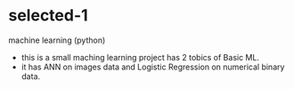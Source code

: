 # selected-1
machine learning (python)
- this is a small maching learning project has 2 tobics of Basic ML.
- it has ANN on images data and Logistic Regression on numerical binary data. 
